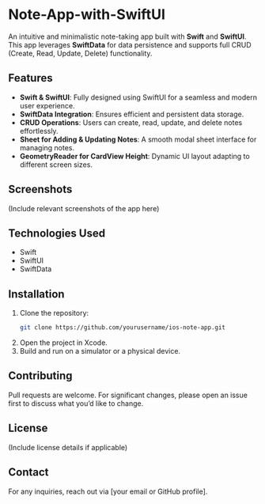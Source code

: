 
# Note-App-with-SwiftUI

An intuitive and minimalistic note-taking app built with **Swift** and **SwiftUI**. This app leverages **SwiftData** for data persistence and supports full CRUD (Create, Read, Update, Delete) functionality.

## Features

- **Swift & SwiftUI**: Fully designed using SwiftUI for a seamless and modern user experience.
- **SwiftData Integration**: Ensures efficient and persistent data storage.
- **CRUD Operations**: Users can create, read, update, and delete notes effortlessly.
- **Sheet for Adding & Updating Notes**: A smooth modal sheet interface for managing notes.
- **GeometryReader for CardView Height**: Dynamic UI layout adapting to different screen sizes.

## Screenshots

(Include relevant screenshots of the app here)

## Technologies Used

- Swift
- SwiftUI
- SwiftData

## Installation

1. Clone the repository:
   ```sh
   git clone https://github.com/yourusername/ios-note-app.git
   ```
2. Open the project in Xcode.
3. Build and run on a simulator or a physical device.

## Contributing

Pull requests are welcome. For significant changes, please open an issue first to discuss what you’d like to change.

## License

(Include license details if applicable)

## Contact

For any inquiries, reach out via [your email or GitHub profile].

